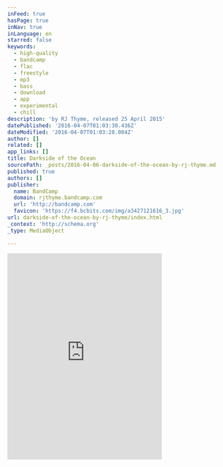 ```yaml
---
inFeed: true
hasPage: true
inNav: true
inLanguage: en
starred: false
keywords:
  - high-quality
  - bandcamp
  - flac
  - freestyle
  - mp3
  - bass
  - download
  - app
  - experimental
  - chill
description: 'by RJ Thyme, released 25 April 2015'
datePublished: '2016-04-07T01:03:30.436Z'
dateModified: '2016-04-07T01:03:28.004Z'
author: []
related: []
app_links: []
title: Darkside of the Ocean
sourcePath: _posts/2016-04-06-darkside-of-the-ocean-by-rj-thyme.md
published: true
authors: []
publisher:
  name: BandCamp
  domain: rjthyme.bandcamp.com
  url: 'http://bandcamp.com'
  favicon: 'https://f4.bcbits.com/img/a3427121616_3.jpg'
url: darkside-of-the-ocean-by-rj-thyme/index.html
_context: 'http://schema.org'
_type: MediaObject

---
```

<iframe src="https://cdn.embedly.com/widgets/media.html?src=https%3A%2F%2Fbandcamp.com%2FEmbeddedPlayer%2Fv%3D2%2Ftrack%3D295265307%2Fsize%3Dlarge%2Flinkcol%3D0084B4%2Fnotracklist%3Dtrue%2Ftwittercard%3Dtrue%2F&amp;url=https%3A%2F%2Frjthyme.bandcamp.com%2Ftrack%2Fdarkside-of-the-ocean&amp;image=https%3A%2F%2Ff4.bcbits.com%2Fimg%2Fa3427121616_5.jpg&amp;key=b7d04c9b404c499eba89ee7072e1c4f7&amp;type=text%2Fhtml&amp;schema=bandcamp" width="350" height="467" scrolling="no" frameborder="0" allowfullscreen="allowfullscreen" style=""></iframe>